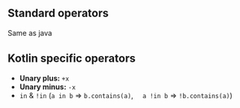 ## Standard operators
Same as java

## Kotlin specific operators
* **Unary plus:** `+x`
* **Unary minus:** `-x`
* `in` & `!in` (`a in b` => `b.contains(a)`, `	a !in b` => `!b.contains(a)`)
